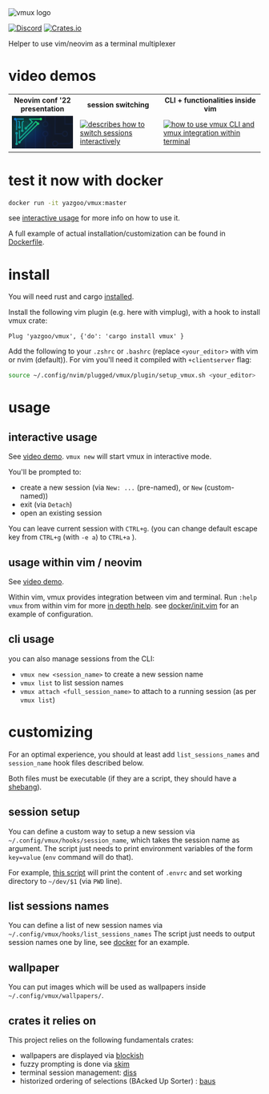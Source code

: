 <img src="vmux.png" alt="vmux logo" width="200"/>

[![Discord](https://img.shields.io/badge/discord--blue?logo=discord)](https://discord.gg/F684Y8rYwZ)
[![Crates.io](https://img.shields.io/crates/v/vmux?style=flat-square)](https://crates.io/crates/vmux)

Helper to use vim/neovim as a terminal multiplexer

# video demos

<table>
<tr>
<th>
Neovim conf '22 presentation
</th>
<th>
session switching
</th>
<th>
CLI + functionalities inside vim
</th>
</tr>
<tr>
<td>
<a href=https://www.twitch.tv/videos/1675449848?t=02h59m07s>
<img 
title="presentation of vmux in Neovim conf 2022.
Image extracted from https://www.neovimconf.live"
src=doc/NeovimConf/conf/wallpapers/NeovimConf.png 
width=200/></a>
</td>
<td>
<a href=https://www.youtube.com/watch?v=TIZZL5dFtQc>
<img
title="describes how to switch sessions interactively"
src=https://img.youtube.com/vi/TIZZL5dFtQc/0.jpg 
width=200/>
</a>
</td>
<td>
<a href=https://www.youtube.com/watch?v=CnLlT0Wd_wY>
<img
title="how to use vmux CLI and vmux integration within terminal"
src=https://img.youtube.com/vi/CnLlT0Wd_wY/0.jpg width=200/></a>
</td>
</tr>
</table>

# test it now with docker

```bash
docker run -it yazgoo/vmux:master
```

see [interactive usage](#interactive-usage) for more info on how to use it.

A full example of actual installation/customization can be found in [Dockerfile](docker/Dockerfile).

# install 

You will need rust and cargo [installed](https://www.rust-lang.org/tools/install).

Install the following vim plugin (e.g. here with vimplug), with a hook to install vmux crate: 

```vimscript
Plug 'yazgoo/vmux', {'do': 'cargo install vmux' }
```

Add the following to your `.zshrc` or `.bashrc` (replace `<your_editor>` with vim or nvim (default)).
For vim you'll need it compiled with `+clientserver` flag:

```bash
source ~/.config/nvim/plugged/vmux/plugin/setup_vmux.sh <your_editor>
```

# usage

## interactive usage

See [video demo](https://www.youtube.com/watch?v=TIZZL5dFtQc). `vmux new` will start vmux in interactive mode.

You'll be prompted to:

- create a new session (via `New: ...` (pre-named), or `New` (custom-named))
- exit (via `Detach`)
- open an existing session

You can leave current session with `CTRL+g`.
(you can change default escape key from `CTRL+g` (with `-e a`) to `CTRL+a` ).

## usage within vim / neovim

See [video demo](https://www.youtube.com/watch?v=TIZZL5dFtQc).

Within vim, vmux provides integration between vim and terminal.
Run `:help vmux` from within vim for more [in depth help](doc/vmux.txt).
see [docker/init.vim](docker/init.vim) for an example of configuration.

## cli usage

you can also manage sessions from the CLI: 

- `vmux new <session_name>` to create a new session name
- `vmux list` to list session names
- `vmux attach <full_session_name>` to attach to a running session (as per `vmux list`)

# customizing

For an optimal experience, you should at least add 
`list_sessions_names` and `session_name` hook files described below.

Both files must be executable (if they are a script, they should have a [shebang](https://en.wikipedia.org/wiki/Shebang_(Unix))).

## session setup

You can define a custom way to setup a new session via `~/.config/vmux/hooks/session_name`,
which takes the session name as argument.
The script just needs to print environment variables of the form `key=value` (`env` command will do that).

For example, [this script](docker/session_name) will print the content of `.envrc`
and set working directory to `~/dev/$1` (via `PWD` line).

## list sessions names

You can define a list of new session names via `~/.config/vmux/hooks/list_sessions_names`
The script just needs to output session names one by line, see [docker](docker/list_sessions_names) for an example.

## wallpaper

You can put images which will be used as wallpapers inside `~/.config/vmux/wallpapers/`.

## crates it relies on

This project relies on the following fundamentals crates:

- wallpapers are displayed via [blockish](https://github.com/yazgoo/blockish/)
- fuzzy prompting is done via [skim](https://github.com/lotabout/skim/)
- terminal session management: [diss](https://github.com/yazgoo/diss)
- historized ordering of selections (BAcked Up Sorter) : [baus](https://github.com/yazgoo/baus)
